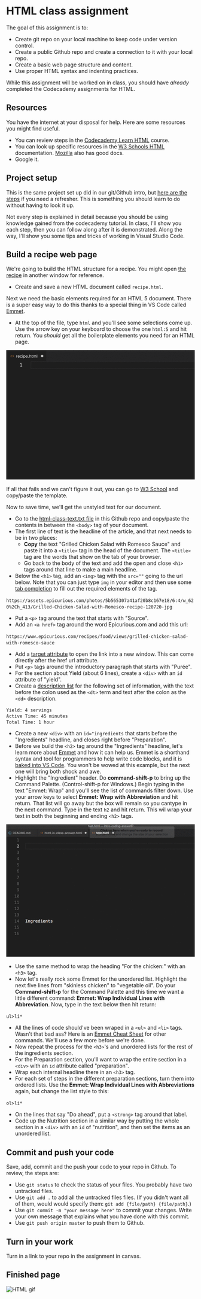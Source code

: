 # HTML class assignment

The goal of this assignment is to:

- Create git repo on your local machine to keep code under version control.
- Create a public Github repo and create a connection to it with your local repo.
- Create a basic web page structure and content.
- Use proper HTML syntax and indenting practices.

While this assignment will be worked on in class, you should have _already_ completed the Codecademy assignments for HTML.

## Resources

You have the internet at your disposal for help. Here are some resources you might find useful.

- You can review steps in the [Codecademy Learn HTML](https://www.codecademy.com/learn/learn-html) course.
- You can look up specific resources in the [W3 Schools HTML](https://www.w3schools.com/html/default.asp) documentation. [Mozilla](https://developer.mozilla.org/en-US/docs/Web/HTML) also has good docs.
- Google it.

## Project setup

This is the same project set up did in our git/Github intro, but [here are the steps](https://github.com/utdata/icj-class/blob/master/start_a_project.md) if you need a refresher. This is something you should learn to do without having to look it up.

Not every step is explained in detail because you should be using knowledge gained from the codecademy tutorial. In class, I'll show you each step, then you can follow along after it is demonstrated. Along the way, I'll show you some tips and tricks of working in Visual Studio Code.

## Build a recipe web page

We're going to build the HTML structure for a recipe. You might open [the recipe](https://www.epicurious.com/recipes/food/views/grilled-chicken-salad-with-romesco-sauce) in another window for reference.

- Create and save a new HTML document called `recipe.html`.

Next we need the basic elements required for an HTML 5 document. There is a super easy way to do this thanks to a special thing in VS Code called [Emmet](https://code.visualstudio.com/docs/editor/emmet).

- At the top of the file, type `html` and you'll see some selections come up. Use the arrow key on your keyboard to choose the one `html:5` and hit return. You _should_ get all the boilerplate elements you need for an HTML page.

![html-boilerplate.gif](../images/html-boilerplate.gif)

If all that fails and we can't figure it out, you can go to [W3 School](https://www.w3schools.com/html/html5_intro.asp) and copy/paste the template.

Now to save time, we'll get the unstyled text for our document.

- Go to the [html-class-text.txt file](https://raw.githubusercontent.com/utdata/icj-class/master/html/html-class-text.txt) in this Github repo and copy/paste the contents in between the `<body>` tag of your document.
- The first line of text is the headline of the article, and that next needs to be in two places:
  - **Copy** the text "Grilled Chicken Salad with Romesco Sauce" and paste it into a `<title>` tag in the head of the document. The `<title>` tag are the words that show on the tab of your browser.
  - Go back to the body of the text and add the open and close `<h1>` tags around that line to make a main headline.
- Below the `<h1>` tag, add an `<img>` tag with the `src=""` going to the url below. Note that you can just type `img` in your editor and then use some [tab completion](https://code.visualstudio.com/docs/editor/intellisense) to fill out the required elements of the tag.

`https://assets.epicurious.com/photos/5b565307a41af20b8c167e18/6:4/w_620%2Ch_413/Grilled-Chicken-Salad-with-Romesco-recipe-120720-jpg`

- Put a `<p>` tag around the text that starts with "Source".
- Add an `<a href>` tag around the word Epicurious.com and add this url:

`https://www.epicurious.com/recipes/food/views/grilled-chicken-salad-with-romesco-sauce`

- Add a [target attribute](https://www.w3schools.com/tags/att_a_target.asp) to open the link into a new window. This can come directly after the href url attribute.
- Put `<p>` tags around the introductory paragraph that starts with "Purée".
- For the section about Yield (about 6 lines), create a `<div>` with an `id` attribute of "yield".
- Create a [description list](https://www.w3schools.com/html/html_lists.asp) for the following set of information, with the text before the colon used as the `<dt>` term and text after the colon as the `<dd>` description.

``` text
Yield: 4 servings
Active Time: 45 minutes
Total Time: 1 hour
```

- Create a new `<div>` with an `id="ingredients` that starts before the  "Ingredients" headline, and closes right before "Preparation".
- Before we build the `<h2>` tag around the "Ingredients" headline, let's learn more about [Emmet](https://docs.emmet.io/) and how it can help us. Emmet is a shorthand syntax and tool for programmers to help write code blocks, and it is [baked into VS Code](https://code.visualstudio.com/docs/editor/emmet). You won't be wowed at this example, but the next one will bring both shock and awe.
- Highlight the "Ingredient" header. Do **command-shift-p** to bring up the Command Palette. (Control-shift-p for Windows.) Begin typing in the text "Emmet: Wrap" and you'll see the list of commands filter down. Use your arrow keys to select **Emmet: Wrap with Abbreviation** and hit return. That list will go away but the box will remain so you cantype in the next command. Type in the text `h2` and hit return. This wil wrap your text in both the beginning and ending `<h2>` tags.

![emmet h2](../images/emmet-h2.gif)

- Use the same method to wrap the heading "For the chicken:" with an `<h3>` tag.
- Now let's really rock some Emmet for the unordered list. Highlight the next five lines from "skinless chicken" to "vegetable oil". Do your **Command-shift-p** for the Command Palette and this time we want a little different command: **Emmet: Wrap Individual Lines with Abbreviation**. Now, type in the text below then hit return:

`ul>li*`

- All the lines of code should've been wraped in a `<ul>` and `<li>` tags. Wasn't that bad ass? Here is an [Emmet Cheat Sheet](https://docs.emmet.io/cheat-sheet/) for other commands. We'll use a few more before we're done.
- Now repeat the process for the `<h3>`'s and unordered lists for the rest of the ingredients section.
- For the Preparation section, you'll want to wrap the entire section in a `<div>` with an `id` attribute called "preparation".
- Wrap each internal headline there in an `<h3>` tag.
- For each set of steps in the different preparation sections, turn them into ordered lists. Use the **Emmet: Wrap Individual Lines with Abbreviations** again, but change the list style to this:

`ol>li*`

- On the lines that say "Do ahead", put a `<strong>` tag around that label.
- Code up the Nutrition section in a similar way by putting the whole section in a `<div>` with an `id` of "nutrition", and then set the items as an unordered list.

## Commit and push your code

Save, add, commit and the push your code to your repo in Github. To review, the steps are:

- Use `git status` to check the status of your files. You probably have two untracked files.
- Use `git add .` to add all the untracked files files. (If you didn't want all of them, would would specify them: `git add {file/path} {file/path}`.)
- Use `git commit -m "your message here"` to commit your changes. Write your own message that explains what you have done with this commit.
- Use `git push origin master` to push them to Github.

## Turn in your work

Turn in a link to your repo in the assignment in canvas.

## Finished page

![HTML gif](html-done.gif)
